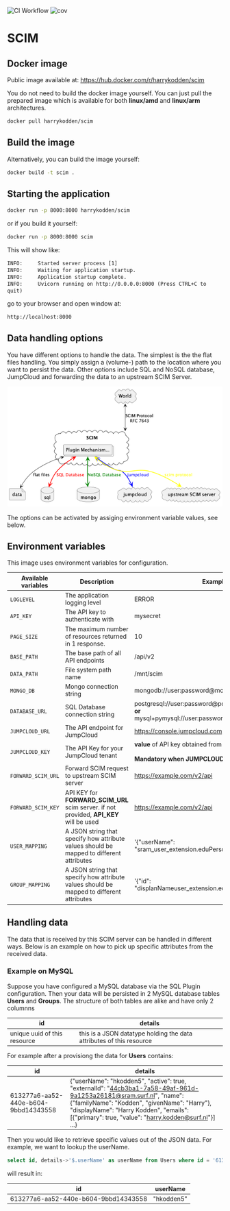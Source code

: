 ![CI Workflow](https://github.com/harrykodden/scim-sample/actions/workflows/ci.yml/badge.svg) ![cov](https://raw.githubusercontent.com/HarryKodden/scim-sample/python-coverage-comment-action-data/badge.svg)

# SCIM

## Docker image

Public image available at:
<https://hub.docker.com/r/harrykodden/scim>

You do not need to build the docker image yourself. You can just pull the prepared image which is available for both **linux/amd** and **linux/arm** architectures.

```bash
docker pull harrykodden/scim
```

## Build the image

Alternatively, you can build the image yourself:

```bash
docker build -t scim .
```

## Starting the application

```bash
docker run -p 8000:8000 harrykodden/scim
```

or if you build it yourself:

```bash
docker run -p 8000:8000 scim
```

This will show like:

```log
INFO:     Started server process [1]
INFO:     Waiting for application startup.
INFO:     Application startup complete.
INFO:     Uvicorn running on http://0.0.0.0:8000 (Press CTRL+C to quit)
```

go to your browser and open window at:

```bash
http://localhost:8000
```

## Data handling options

You have different options to handle the data. The simplest is the the flat files handling. You simply assign a (volume-) path to the location where you want to persist the data.
Other options include SQL and NoSQL database, JumpCloud and forwarding the data to an upstream SCIM Server.

![Data Handling Options](data.png)

The options can be activated by assiging environment variable values, see below.

## Environment variables

This image uses environment variables for configuration.

| Available variables | Description                                                                              | Example                                                                                                             | Default                         |
| ------------------- | ---------------------------------------------------------------------------------------- | ------------------------------------------------------------------------------------------------------------------- | ------------------------------- |
| `LOGLEVEL`          | The application logging level                                                            | ERROR                                                                                                               | INFO                            |
| `API_KEY`           | The API key to authenticate with                                                         | mysecret                                                                                                            | secret                          |
| `PAGE_SIZE`         | The maximum number of resources returned in 1 response.                                  | 10                                                                                                                  | 100                             |
| `BASE_PATH`         | The base path of all API endpoints                                                       | /api/v2                                                                                                             | /                               |
| `DATA_PATH`         | File system path name                                                                    | /mnt/scim                                                                                                           | /tmp                            |
| `MONGO_DB`          | Mongo connection string                                                                  | mongodb://user:password@mongo_host                                                                                  | mongodb://localhost:27017/      |
| `DATABASE_URL`      | SQL Database connection string                                                           | postgresql://user:password@postrgres_host:5432/mydb<br />**or**<br /> mysql+pymysql://user:password@mysql_host/mydb | sqlite:///scim.sqlite           |
| `JUMPCLOUD_URL`     | The API endpoint for JumpCloud                                                           | <https://console.jumpcloud.com>                                                                                     | <https://console.jumpcloud.com> |
| `JUMPCLOUD_KEY`     | The API Key for your JumpCloud tenant                                                    | **value** of API key obtained from JumpCloud\_<br /><br />**Mandatory when JUMPCLOUD_URL is set**                   | None                            |
| `FORWARD_SCIM_URL`  | Forward SCIM request to upstream SCIM server                                             | <https://example.com/v2/api>                                                                                        | None                            |
| `FORWARD_SCIM_KEY`  | API KEY for **FORWARD_SCIM_URL** scim server. if not provided, **API_KEY** will be used  | <https://example.com/v2/api>                                                                                        | None                            |
| `USER_MAPPING`      | A JSON string that specify how attribute values should be mapped to different attributes | '{"userName": "sram_user_extension.eduPersonUniqueId"}'                                                             | None                            |
| `GROUP_MAPPING`     | A JSON string that specify how attribute values should be mapped to different attributes | '{"id": "displanNameuser_extension.eduPersonUniqueId"}'                                                             | None                            |

## Handling data

The data that is received by this SCIM server can be handled in different ways. Below is an example on how to pick up specific attributes from the received data.

### Example on MySQL

Suppose you have configured a MySQL database via the SQL Plugin configuration. Then your data will be persisted in 2 MySQL database tables **Users** and **Groups**.
The structure of both tables are alike and have only 2 columnns

| id                           | details                                                              |
| ---------------------------- | -------------------------------------------------------------------- |
| unique uuid of this resource | this is a JSON datatype holding the data attributes of this resource |

For example after a provisiong the data for **Users** contains:

| id                                   | details                                                                                                                                                                                                                                                                                                  |
| ------------------------------------ | -------------------------------------------------------------------------------------------------------------------------------------------------------------------------------------------------------------------------------------------------------------------------------------------------------- |
| 613277a6-aa52-440e-b604-9bbd14343558 | {\"userName\": \"hkodden5\", \"active\": true, \"externalId\": \"<44cb3ba1-7a58-49af-961d-9a1253a26181@sram.surf.nl>\", \"name\": {\"familyName\": \"Kodden\", \"givenName\": \"Harry\"}, \"displayName\": \"Harry Kodden\", \"emails\": [{\"primary\": true, \"value\": \"harry.kodden@surf.nl\"}] ...} |

Then you would like to retrieve specific values out of the JSON data.
For example, we want to lookup the userName.

```sql
select id, details->'$.userName' as userName from Users where id = '613277a6-aa52-440e-b604-9bbd14343558';
```

will result in:

| id                                   | userName   |
| ------------------------------------ | ---------- |
| 613277a6-aa52-440e-b604-9bbd14343558 | "hkodden5" |
